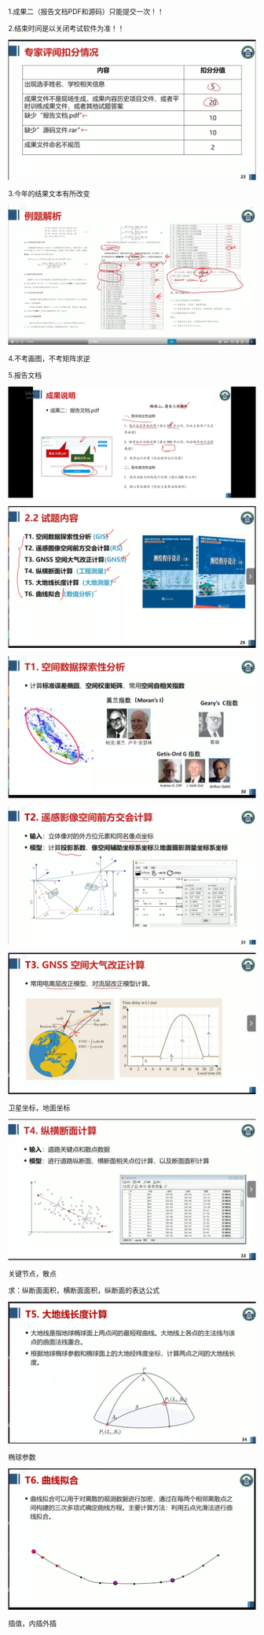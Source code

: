 1.成果二（报告文档PDF和源码）只能提交一次！！

2.结束时间是以关闭考试软件为准！！

![71758760211](直播.assets\1717587602117.png)

3.今年的结果文本有所改变

![71758904001](直播.assets\1717589040015.png)

4.不考画图，不考矩阵求逆

5.报告文档

![71785144101](直播.assets\1717851441018.png)





![71758791740](直播.assets\1717587917403.png)



![71758808397](直播.assets\1717588083975.png)



![71758820200](直播.assets\1717588202007.png)



![71758823732](直播.assets\1717588237326.png)

卫星坐标，地面坐标



![71758825371](直播.assets\1717588253710.png)

关键节点，散点

求：纵断面面积，横断面面积，纵断面的表达公式



![71758831523](直播.assets\1717588315237.png)

椭球参数



![71758833203](直播.assets\1717588332037.png)

插值，内插外插

